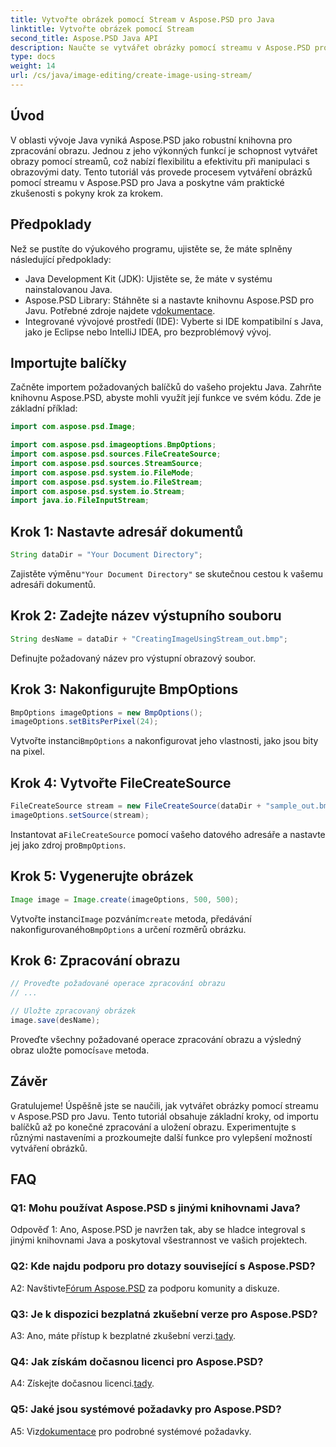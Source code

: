 ```yaml
---
title: Vytvořte obrázek pomocí Stream v Aspose.PSD pro Java
linktitle: Vytvořte obrázek pomocí Stream
second_title: Aspose.PSD Java API
description: Naučte se vytvářet obrázky pomocí streamu v Aspose.PSD pro Java. Postupujte podle tohoto podrobného průvodce pro efektivní zpracování obrazu.
type: docs
weight: 14
url: /cs/java/image-editing/create-image-using-stream/
---
```

## Úvod

V oblasti vývoje Java vyniká Aspose.PSD jako robustní knihovna pro zpracování obrazu. Jednou z jeho výkonných funkcí je schopnost vytvářet obrazy pomocí streamů, což nabízí flexibilitu a efektivitu při manipulaci s obrazovými daty. Tento tutoriál vás provede procesem vytváření obrázků pomocí streamu v Aspose.PSD pro Java a poskytne vám praktické zkušenosti s pokyny krok za krokem.

## Předpoklady

Než se pustíte do výukového programu, ujistěte se, že máte splněny následující předpoklady:

- Java Development Kit (JDK): Ujistěte se, že máte v systému nainstalovanou Java.
-  Aspose.PSD Library: Stáhněte si a nastavte knihovnu Aspose.PSD pro Javu. Potřebné zdroje najdete v[dokumentace](https://reference.aspose.com/psd/java/).
- Integrované vývojové prostředí (IDE): Vyberte si IDE kompatibilní s Java, jako je Eclipse nebo IntelliJ IDEA, pro bezproblémový vývoj.

## Importujte balíčky

Začněte importem požadovaných balíčků do vašeho projektu Java. Zahrňte knihovnu Aspose.PSD, abyste mohli využít její funkce ve svém kódu. Zde je základní příklad:

```java
import com.aspose.psd.Image;

import com.aspose.psd.imageoptions.BmpOptions;
import com.aspose.psd.sources.FileCreateSource;
import com.aspose.psd.sources.StreamSource;
import com.aspose.psd.system.io.FileMode;
import com.aspose.psd.system.io.FileStream;
import com.aspose.psd.system.io.Stream;
import java.io.FileInputStream;
```

## Krok 1: Nastavte adresář dokumentů

```java
String dataDir = "Your Document Directory";
```

 Zajistěte výměnu`"Your Document Directory"` se skutečnou cestou k vašemu adresáři dokumentů.

## Krok 2: Zadejte název výstupního souboru

```java
String desName = dataDir + "CreatingImageUsingStream_out.bmp";
```

Definujte požadovaný název pro výstupní obrazový soubor.

## Krok 3: Nakonfigurujte BmpOptions

```java
BmpOptions imageOptions = new BmpOptions();
imageOptions.setBitsPerPixel(24);
```

 Vytvořte instanci`BmpOptions` a nakonfigurovat jeho vlastnosti, jako jsou bity na pixel.

## Krok 4: Vytvořte FileCreateSource

```java
FileCreateSource stream = new FileCreateSource(dataDir + "sample_out.bmp");
imageOptions.setSource(stream);
```

 Instantovat a`FileCreateSource` pomocí vašeho datového adresáře a nastavte jej jako zdroj pro`BmpOptions`.

## Krok 5: Vygenerujte obrázek

```java
Image image = Image.create(imageOptions, 500, 500);
```

 Vytvořte instanci`Image` pozváním`create` metoda, předávání nakonfigurovaného`BmpOptions` a určení rozměrů obrázku.

## Krok 6: Zpracování obrazu

```java
// Proveďte požadované operace zpracování obrazu
// ...

// Uložte zpracovaný obrázek
image.save(desName);
```

 Proveďte všechny požadované operace zpracování obrazu a výsledný obraz uložte pomocí`save` metoda.

## Závěr

Gratulujeme! Úspěšně jste se naučili, jak vytvářet obrázky pomocí streamu v Aspose.PSD pro Javu. Tento tutoriál obsahuje základní kroky, od importu balíčků až po konečné zpracování a uložení obrazu. Experimentujte s různými nastaveními a prozkoumejte další funkce pro vylepšení možností vytváření obrázků.

## FAQ

### Q1: Mohu používat Aspose.PSD s jinými knihovnami Java?

Odpověď 1: Ano, Aspose.PSD je navržen tak, aby se hladce integroval s jinými knihovnami Java a poskytoval všestrannost ve vašich projektech.

### Q2: Kde najdu podporu pro dotazy související s Aspose.PSD?

 A2: Navštivte[Fórum Aspose.PSD](https://forum.aspose.com/c/psd/34) za podporu komunity a diskuze.

### Q3: Je k dispozici bezplatná zkušební verze pro Aspose.PSD?

 A3: Ano, máte přístup k bezplatné zkušební verzi.[tady](https://releases.aspose.com/).

### Q4: Jak získám dočasnou licenci pro Aspose.PSD?

 A4: Získejte dočasnou licenci.[tady](https://purchase.aspose.com/temporary-license/).

### Q5: Jaké jsou systémové požadavky pro Aspose.PSD?

 A5: Viz[dokumentace](https://reference.aspose.com/psd/java/) pro podrobné systémové požadavky.